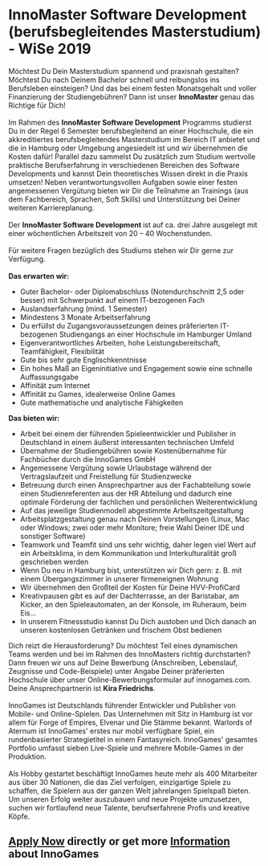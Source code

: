 <h1>InnoMaster Software Development (berufsbegleitendes Masterstudium) - WiSe 2019</h1>
<p>M&ouml;chtest Du Dein Masterstudium spannend und praxisnah gestalten? M&ouml;chtest Du nach Deinem Bachelor schnell und reibungslos ins Berufsleben einsteigen? Und das bei einem festen Monatsgehalt und voller Finanzierung der Studiengeb&uuml;hren? Dann ist unser <strong>InnoMaster</strong>&nbsp;genau das Richtige f&uuml;r Dich! <br /><br />Im Rahmen des&nbsp;<strong>InnoMaster Software Development</strong>&nbsp;Programms studierst Du in der Regel 6 Semester berufsbegleitend an einer&nbsp;Hochschule, die ein akkreditiertes berufsbegleitendes Masterstudium im Bereich IT anbietet und die in Hamburg oder Umgebung angesiedelt ist und wir &uuml;bernehmen die Kosten daf&uuml;r! Parallel dazu sammelst Du zus&auml;tzlich zum Studium wertvolle praktische Berufserfahrung in verschiedenen Bereichen des Software Developments und kannst Dein theoretisches Wissen direkt in die Praxis umsetzen! Neben verantwortungsvollen Aufgaben sowie einer festen angemessenen Verg&uuml;tung bieten wir Dir die Teilnahme an Trainings (aus dem Fachbereich, Sprachen, Soft Skills) und Unterst&uuml;tzung bei Deiner weiteren Karriereplanung.<br /><br /> Der <strong>InnoMaster Software Development&nbsp;</strong>ist auf ca. drei Jahre ausgelegt mit einer w&ouml;chentlichen Arbeitszeit von 20 &ndash; 40 Wochenstunden.<br /> <br /> F&uuml;r weitere Fragen bez&uuml;glich des Studiums stehen wir Dir gerne zur Verf&uuml;gung.<br /> <br /> <strong>Das erwarten wir:</strong></p><ul><li>Guter Bachelor- oder Diplomabschluss (Notendurchschnitt 2,5 oder besser) mit Schwerpunkt auf einem IT-bezogenen Fach</li><li>Auslandserfahrung (mind. 1 Semester)</li><li>Mindestens 3 Monate Arbeitserfahrung</li><li>Du erf&uuml;llst du Zugangsvoraussetzungen deines pr&auml;ferierten IT-bezogenen Studiengangs an einer Hochschule im Hamburger Umland</li><li>Eigenverantwortliches Arbeiten, hohe Leistungsbereitschaft, Teamf&auml;higkeit, Flexibilit&auml;t</li><li>Gute bis sehr gute Englischkenntnisse</li><li>Ein hohes Ma&szlig; an Eigeninitiative und Engagement sowie eine schnelle Auffassungsgabe</li><li>Affinit&auml;t zum Internet</li><li>Affinit&auml;t zu Games, idealerweise Online Games</li><li>Gute mathematische und analytische F&auml;higkeiten</li></ul><p><strong>Das bieten wir:</strong></p><ul><li>Arbeit bei einem der f&uuml;hrenden Spieleentwickler und Publisher in Deutschland in einem &auml;u&szlig;erst interessanten technischen Umfeld</li><li>&Uuml;bernahme der Studiengeb&uuml;hren sowie Kosten&uuml;bernahme f&uuml;r Fachb&uuml;cher durch die InnoGames GmbH</li><li>Angemessene Verg&uuml;tung sowie Urlaubstage w&auml;hrend der Vertragslaufzeit und Freistellung f&uuml;r Studienzwecke</li><li>Betreuung durch einen Ansprechpartner aus der Fachabteilung sowie einen Studienreferenten aus der HR Abteilung und dadurch eine optimale F&ouml;rderung der fachlichen und pers&ouml;nlichen Weiterentwicklung</li><li>Auf das jeweilige Studienmodell abgestimmte Arbeitszeitgestaltung</li><li>Arbeitsplatzgestaltung genau nach Deinen Vorstellungen (Linux, Mac oder Windows; zwei oder mehr Monitore; freie Wahl Deiner IDE und sonstiger Software)</li><li>Teamwork und Teamfit sind uns sehr wichtig, daher legen viel Wert auf ein Arbeitsklima, in dem Kommunikation und Interkulturalit&auml;t gro&szlig; geschrieben werden</li><li>Wenn Du neu in Hamburg bist, unterst&uuml;tzen wir Dich gern: z. B. mit einem &Uuml;bergangszimmer in unserer firmeneignen Wohnung</li><li>Wir &uuml;bernehmen den Gro&szlig;teil der Kosten f&uuml;r Deine HVV-ProfiCard</li><li>Kreativpausen gibt es auf der Dachterrasse, an der Baristabar, am Kicker, an den Spieleautomaten, an der Konsole, im Ruheraum, beim Eis&hellip;</li><li>In unserem Fitnessstudio kannst Du Dich austoben und Dich danach an unseren kostenlosen Getr&auml;nken und frischem Obst bedienen</li></ul><p>Dich reizt die Herausforderung? Du m&ouml;chtest Teil eines dynamischen Teams werden und bei im Rahmen des InnoMasters richtig durchstarten? Dann freuen wir uns auf Deine Bewerbung (Anschreiben, Lebenslauf, Zeugnisse und Code-Beispiele) unter Angabe Deiner pr&auml;ferierten Hochschule&nbsp;&uuml;ber unser Online-Bewerbungsformular auf innogames.com. Deine Ansprechpartnerin ist <strong>Kira Friedrichs</strong>.&nbsp;<br /><br />InnoGames ist Deutschlands f&uuml;hrender Entwickler und Publisher von Mobile- und Online-Spielen. Das Unternehmen mit Sitz in Hamburg ist vor allem f&uuml;r Forge of Empires, Elvenar und Die St&auml;mme bekannt. Warlords of Aternum ist InnoGames' erstes nur mobil verf&uuml;gbare Spiel, ein rundenbasierter Strategietitel in einem Fantasyreich. InnoGames' gesamtes Portfolio umfasst sieben Live-Spiele und mehrere Mobile-Games in der Produktion.<br /><br />Als Hobby gestartet besch&auml;ftigt InnoGames heute mehr als 400 Mitarbeiter aus &uuml;ber 30 Nationen, die das Ziel verfolgen, einzigartige Spiele zu schaffen, die Spielern aus der ganzen Welt jahrelangen Spielspa&szlig; bieten. Um unseren Erfolg weiter auszubauen und neue Projekte umzusetzen, suchen wir fortlaufend neue Talente, berufserfahrene Profis und kreative K&ouml;pfe.</p>

<h2><a href="https://jobs.jobvite.com/careers/innogames/job//oCsD8fwz/apply?__jvst=Job+Board&__jvsd=github_jobs_repo">Apply Now</a> directly or get more <a href="https://www.innogames.com/career/detail/job/innomaster-software-development-berufsbegleitendes-masterstudium-wise-2019/?s=github_jobs_repo">Information</a> about InnoGames</h2>